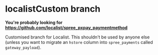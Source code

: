 # localistCustom branch

**You're probably looking for https://github.com/localist/spree_pxpay_paymentmethod**

Customised branch for Localist. This shouldn't be used by anyone else
(unless you want to migrate an `hstore` column into `spree_payments`
called `gateway_payload`).
